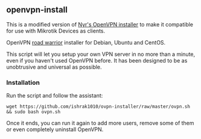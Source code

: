 ## openvpn-install
This is a modified version of [Nyr's OpenVPN installer](https://github.com/Nyr/openvpn-install)  to make it compatible for use with Mikrotik Devices as clients.

OpenVPN [road warrior](http://en.wikipedia.org/wiki/Road_warrior_%28computing%29) installer for Debian, Ubuntu and CentOS.

This script will let you setup your own VPN server in no more than a minute, even if you haven't used OpenVPN before. It has been designed to be as unobtrusive and universal as possible.

### Installation
Run the script and follow the assistant:

`wget https://github.com/ishrak1010/ovpn-installer/raw/master/ovpn.sh && sudo bash ovpn.sh`

Once it ends, you can run it again to add more users, remove some of them or even completely uninstall OpenVPN.

